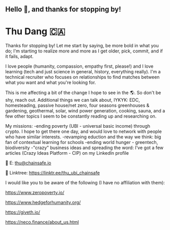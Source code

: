 ## Hello 🤟, and thanks for stopping by!

# Thu Dang 🇨🇦
Thanks for stopping by! Let me start by saying, be more bold in what you do; I'm starting to realize more and more as I get older, pick, commit, and if it fails, adapt.

I love people (humanity, compassion, empathy first, please!) and I love learning (tech and just science in general, history, everything really). I'm a technical recruiter who focuses on relationships to find matches between what you want and what you're looking for.

This is me affecting a bit of the change I hope to see in the 🌎. So don't be shy, reach out. Additional things we can talk about, IYKYK: EDC, homesteading, passive house/net zero, four seasons greenhouses & gardening, geothermal, solar, wind power generation, cooking, sauna, and a few other topics I seem to be constantly reading up and researching on.

My missions:
-ending poverty (UBI - universal basic income) through crypto. I hope to get there one day, and would love to network with people who have similar interests.
-revamping eduction and the way we think: big fan of contextual learning for schools
-ending world hunger - greentech, biodiversity
-"crazy" business ideas and spreading the word: I've got a few articles (Crazy Ideas Platform - CIP) on my LinkedIn profile

📨 E: thu@chainsafe.io

🤝 Linktree: https://linktr.ee/thu_ubi_chainsafe

I would like you to be aware of the following (I have no affiliation with them):

https://www.zeropoverty.io/

https://www.hedgeforhumanity.org/

https://giveth.io/

https://neco.finance/about_us.html
